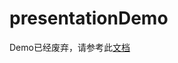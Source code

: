 # presentationDemo


Demo已经废弃，请参考此[文档](https://rokidglass.github.io/glass2-docs/zh/7-glassmobile/res/mobile_glass/introduction.html)
